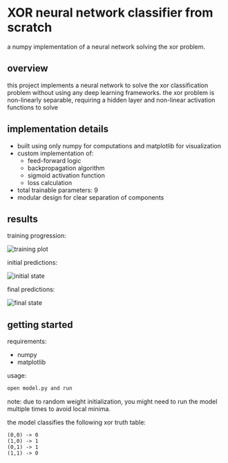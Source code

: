 # XOR neural network classifier from scratch
a numpy implementation of a neural network solving the xor problem.

## overview
this project implements a neural network to solve the xor classification problem without using any deep learning frameworks. the xor problem is non-linearly separable, requiring a hidden layer and non-linear activation functions to solve

## implementation details
- built using only numpy for computations and matplotlib for visualization
- custom implementation of:
  - feed-forward logic
  - backpropagation algorithm
  - sigmoid activation function
  - loss calculation
- total trainable parameters: 9
- modular design for clear separation of components

## results
training progression:

![training plot](https://github.com/user-attachments/assets/adeda2ec-8db0-4dc6-a33c-b74de5bdac7f)

initial predictions:

![initial state](https://github.com/user-attachments/assets/590e11be-331c-43c9-aa23-e4ef236e9c80)

final predictions:

![final state](https://github.com/user-attachments/assets/488211cb-f3bb-4bb5-8619-87670aa3d080)

## getting started
requirements:
- numpy
- matplotlib

usage:
```bash
open model.py and run
```
note: due to random weight initialization, you might need to run the model multiple times to avoid local minima.

the model classifies the following xor truth table:
```
(0,0) -> 0
(1,0) -> 1
(0,1) -> 1
(1,1) -> 0
```
